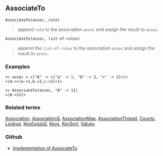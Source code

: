 ## AssociateTo

```
AssociateTo(assoc, rule)
```

> append `rule` to the association `assoc` and assign the result to `assoc`.

```
AssociateTo(assoc, list-of-rules)
```

> append the `list-of-rules` to the association `assoc` and assign the result to `assoc`.

### Examples

```  
>> assoc = <|"A" -> <|"a" -> 1, "b" -> 2, "c" -> 3|>|> 
<|A-><|a->1,b->2,c->3|>|>

>> AssociateTo(assoc, "A" -> 11)
<|A->11|>  
```

### Related terms
[Association](Association.md),  [AssociationQ](AssociationQ.md), [AssociationMap](AssociationMap.md), [AssociationThread](AssociationThread.md), [Counts](Counts.md), [Lookup](Lookup.md), [KeyExistsQ](KeyExistsQ.md), [Keys](Keys.md), [KeySort](KeySort.md), [Values](Values.md)

### Github

* [Implementation of AssociateTo](https://github.com/axkr/symja_android_library/blob/master/symja_android_library/matheclipse-core/src/main/java/org/matheclipse/core/builtin/AssociationFunctions.java#L104) 
